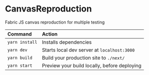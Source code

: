 # CanvasReproduction

Fabric JS canvas reproduction for multiple testing

| Command                   | Action                                           |
| :------------------------ | :----------------------------------------------- |
| `yarn install`            | Installs dependencies                            |
| `yarn dev`                | Starts local dev server at `localhost:3000`      |
| `yarn build`              | Build your production site to `./next/`          |
| `yarn start`              | Preview your build locally, before deploying     |


